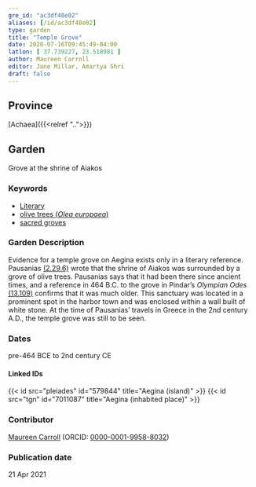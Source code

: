 ```yaml
---
gre_id: "ac3df48e02"
aliases: [/id/ac3df48e02]
type: garden
title: "Temple Grove"
date: 2020-07-16T09:45:49-04:00
latlon: [ 37.739227, 23.518981 ]
author: Maureen Carroll
editor: Jane Millar, Amartya Shri
draft: false
---
```


## Province
[Achaea]({{<relref "..">}})

## Garden

Grove at the shrine of Aiakos

### Keywords

- [Literary](#)
- [olive trees (*Olea europaea*)](http://powo.science.kew.org/taxon/610675-1)
- [sacred groves](http://vocab.getty.edu/page/aat/300251876)

### Garden Description

Evidence for a temple grove on Aegina exists only in a literary reference. Pausanias [(2.29.6)](http://data.perseus.org/citations/urn:cts:greekLit:tlg0525.tlg001.perseus-eng1:2.29.6) wrote that the shrine of Aiakos was surrounded by a grove of olive trees. Pausanias says that it had been there since ancient times, and a reference in 464 B.C. to the grove in Pindar’s *Olympian Odes* [(13.109)](http://data.perseus.org/citations/urn:cts:greekLit:tlg0033.tlg001.perseus-eng1:13) confirms that it was much older. This sanctuary was located in a prominent spot in the harbor town and was enclosed within a wall built of white stone. At the time of Pausanias’ travels in Greece in the 2nd century A.D., the temple grove was still to be seen.

<!--### Maps-->

<!--
{{< image src="image_name.ext" alt="alt_text" title="CAPTION" >}}
-->

<!--### Plans-->

<!--
{{< image src="FILENAME" alt="ALT_TEXT" title="CAPTION" >}}
-->

<!--### Images-->

<!--
{{< image src="image_name.ext" alt="alt_text" title="CAPTION" >}}
-->

### Dates

pre-464 BCE to 2nd century CE

<!-- ### Bibliography

- BIB_ENTRY [(worldcat)](WORLDCAT_LINK_URL)
-->

<!--#### Periodo ID-->

<!-- [PERIODO_ID](https://pleiades.stoa.org/places/PLEIADES_ID) -->

#### Linked IDs

{{< id src="pleiades" id="579844" title="Aegina (island)" >}}
{{< id src="tgn" id="7011087" title="Aegina (inhabited place)" >}}

### Contributor

[Maureen Carroll](#) (ORCID: [0000-0001-9958-8032](https://orcid.org/0000-0001-9958-8032))

### Publication date

21 Apr 2021

<!--### Related articles-->

<!-- Links to other related articles. Leave blank for now -->
